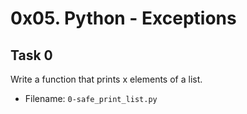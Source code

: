 # 0x05. Python - Exceptions
## Task 0
Write a function that prints x elements of a list.
- Filename: `0-safe_print_list.py`

